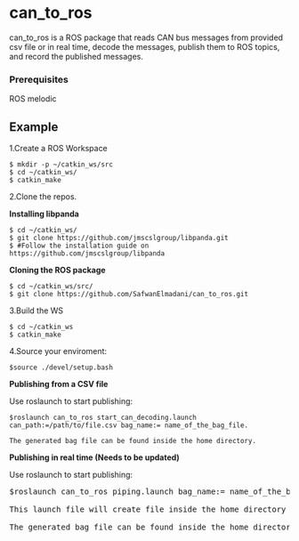 # can_to_ros
can_to_ros is a ROS package that reads CAN bus messages from provided csv file or in real time, decode the messages, publish them to ROS topics, and record the published messages.
### Prerequisites

ROS melodic

## Example
1.Create a ROS Workspace
```
$ mkdir -p ~/catkin_ws/src
$ cd ~/catkin_ws/
$ catkin_make
```
2.Clone the repos.

**Installing libpanda**
```
$ cd ~/catkin_ws/
$ git clone https://github.com/jmscslgroup/libpanda.git  
$ #Follow the installation guide on https://github.com/jmscslgroup/libpanda
```
**Cloning the ROS package**
```
$ cd ~/catkin_ws/src/
$ git clone https://github.com/SafwanElmadani/can_to_ros.git
```
3.Build the WS
```
$ cd ~/catkin_ws
$ catkin_make
```
4.Source your enviroment:
```
$source ./devel/setup.bash
```
**Publishing from a CSV file**

Use roslaunch to start publishing:
```
$roslaunch can_to_ros start_can_decoding.launch can_path:=/path/to/file.csv bag_name:= name_of_the_bag_file.

The generated bag file can be found inside the home directory.
```
**Publishing in real time (Needs to be updated)**

Use roslaunch to start publishing:
<pre>
$roslaunch can_to_ros piping.launch bag_name:= name_of_the_bag_file.

This launch file will create file inside the home directory named <b>can_data.csv</b>, and then it will pipe the data written to that file to a ros node that handles publishing raw data. 

The generated bag file can be found inside the home directory.
</pre>